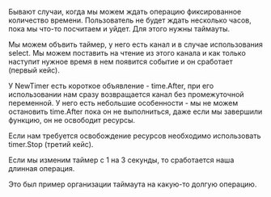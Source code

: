 Бывают случаи, когда мы можем ждать операцию фиксированное количество времени. Пользователь не будет ждать несколько часов, пока мы что-то посчитаем и уйдет. Для этого нужны таймауты.

Мы можем объвить таймер, у него есть канал и в случае использования select. Мы можем поставить на чтение из этого канала и как только наступит нужное время в нем появится событие и он сработает (первый кейс).

У NewTimer есть короткое объявление - time.After, при его использовании нам сразу возвращается канал без промежуточной переменной. У него есть небольшие особенности - мы не можем остановить time.After пока он не выполниться, даже если мы завершили функцию, он не освободит ресурсы.

Если нам требуется освобождение ресурсов необходимо использовать timer.Stop (третий кейс).

Если мы изменим таймер с 1 на 3 секунды, то сработается наша длинная операция. 

Это был пример организации таймаута на какую-то долгую операцию.
